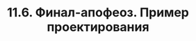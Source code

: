 ---
title: '11.6. Финал-апофеоз. Пример проектирования'
metaTitle: '11.6. Финал-апофеоз. Пример проектирования'
metaDescription: '11.6. Финал-апофеоз. Пример проектирования'
---